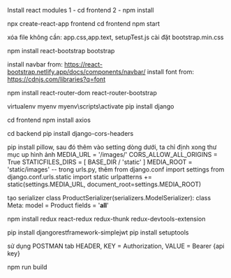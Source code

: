 Install react modules
1 - cd frontend
2 - npm install

npx create-react-app frontend
cd frontend
npm start

xóa file không cần: app.css,app.text, setupTest.js
cài đặt bootstrap.min.css

npm install react-bootstrap bootstrap

install navbar from: https://react-bootstrap.netlify.app/docs/components/navbar/
install font from: https://cdnjs.com/libraries?q=font

npm install react-router-dom react-router-bootstrap

virtualenv myenv
myenv\scripts\activate
pip install django

cd frontend
npm install axios

cd backend
pip install django-cors-headers

pip install pillow, sau đó thêm vào setting dòng dưới, ta chỉ định xong thư mục up hình ảnh
MEDIA_URL = '/images/'
CORS_ALLOW_ALL_ORIGINS = True
STATICFILES_DIRS = [
BASE_DIR / 'static'
]
MEDIA_ROOT = 'static/images'
-- trong urls.py, thêm
from django.conf import settings
from django.conf.urls.static import static
urlpatterns += static(settings.MEDIA_URL, document_root=settings.MEDIA_ROOT)

tạo serializer
class ProductSerializer(serializers.ModelSerializer):
class Meta:
model = Product
fields = '**all**'

npm install redux react-redux redux-thunk redux-devtools-extension

pip install djangorestframework-simplejwt
pip install setuptools

sử dụng POSTMAN
tab HEADER, KEY = Authorization, VALUE = Bearer {api key}

npm run build
